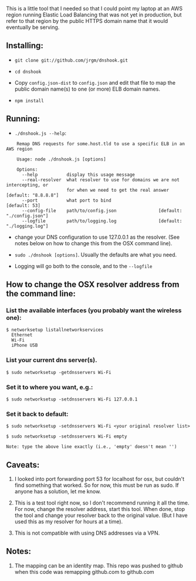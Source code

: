 This is a little tool that I needed so that I could point my laptop at an AWS
region running Elastic Load Balancing that was not yet in production, but
refer to that region by the public HTTPS domain name that it would eventually
be serving.

## Installing:

* `git clone git://github.com/jrgm/dnshook.git`

* `cd dnshook`

* Copy `config.json-dist` to `config.json` and edit that file to map the
  public domain name(s) to one (or more) ELB domain names.

* `npm install`

## Running:

* `./dnshook.js --help`:

```
    Remap DNS requests for some.host.tld to use a specific ELB in an AWS region
    
    Usage: node ./dnshook.js [options]
    
    Options:
      --help           display this usage message                                   
      --real-resolver  what resolver to use for domains we are not intercepting, or
                       for when we need to get the real answer  [default: "8.8.8.8"]
      --port           what port to bind                               [default: 53]
      --config-file    path/to/config.json                [default: "./config.json"]
      --logfile        path/to/logging.log                [default: "./logging.log"]
```

* change your DNS configuration to use 127.0.0.1 as the resolver. (See notes
  below on how to change this from the OSX command line).

* `sudo ./dnshook [options]`. Usually the defaults are what you need.

* Logging will go both to the console, and to the `--logfile`

## How to change the OSX resolver address from the command line:

### List the available interfaces (you probably want the wireless one):

    $ networksetup listallnetworkservices
      Ethernet
      Wi-Fi
      iPhone USB

### List your current dns server(s).
    
    $ sudo networksetup -getdnsservers Wi-Fi
    
### Set it to where you want, e.g.:

    $ sudo networksetup -setdnsservers Wi-Fi 127.0.0.1

### Set it back to default:

    $ sudo networksetup -setdnsservers Wi-Fi <your original resolver list>

    $ sudo networksetup -setdnsservers Wi-Fi empty

    Note: type the above line exactly (i.e., 'empty' doesn't mean '')


## Caveats:

1. I looked into port forwarding port 53 for localhost for osx, but couldn't
   find something that worked. So for now, this must be run as sudo. If anyone
   has a solution, let me know.

2. This is a test tool right now, so I don't recommend running it all the
   time. For now, change the resolver address, start this tool. When done,
   stop the tool and change your resolver back to the original value. (But I
   have used this as my resolver for hours at a time).

3. This is not compatible with using DNS addresses via a VPN.

## Notes:

1. The mapping can be an identity map. This repo was pushed to github when
   this code was remapping github.com to github.com
